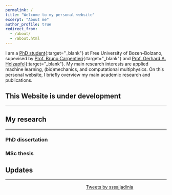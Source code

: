 ```yaml
---
permalink: /
title: "Welcome to my personal website"
excerpt: "About me"
author_profile: true
redirect_from: 
  - /about/
  - /about.html
---
```

I am a [PhD student](https://www.unibz.it/en/faculties/computer-science/phd-computer-science/phd-students/phd/42428-seyed-shayan-sajjadinia){:target="_blank"} at Free University of Bozen-Bolzano, supevised by [Prof. Bruno Carpentieri](https://www.unibz.it/en/faculties/computer-science/academic-staff/person/38064-bruno-carpentieri){:target="_blank"} and [Prof. Gerhard A. Holzapfel](https://www.biomech.tugraz.at/){:target="_blank"}. My main research interests are applied machine learning, (bio)mechanics, and computational multiphysics.
On this personal website, I briefly overview my main academic research and publications.


## This Website is under development
------

## My research
------


### PhD dissertation

### MSc thesis

## Updates
-------
<div style="width: 50%; height:auto;float:right;align-items: center;"> <a class="twitter-timeline" href="https://twitter.com/sssajjadinia?ref_src=twsrc%5Etfw">Tweets by sssajjadinia</a> <script async src="https://platform.twitter.com/widgets.js" charset="utf-8"></script></div>